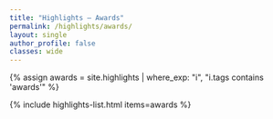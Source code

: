 ```yaml
---
title: "Highlights — Awards"
permalink: /highlights/awards/
layout: single
author_profile: false
classes: wide
---
```


{% assign awards = site.highlights | where_exp: "i", "i.tags contains 'awards'" %}

{% include highlights-list.html items=awards %}
